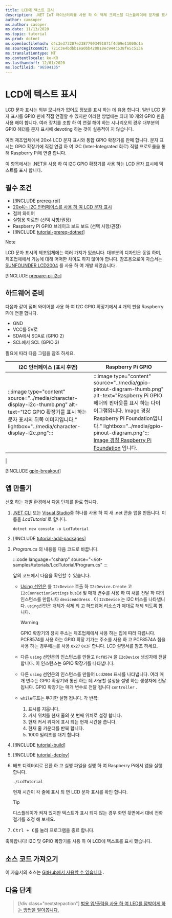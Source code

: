 ```yaml
---
title: LCD에 텍스트 표시
description: .NET IoT 라이브러리를 사용 하 여 액체 크리스탈 디스플레이에 문자를 표시 하는 방법을 알아봅니다.
author: camsoper
ms.author: casoper
ms.date: 11/13/2020
ms.topic: tutorial
ms.prod: dotnet
ms.openlocfilehash: d4c3e373207e23877903491871f4d09e11000c1a
ms.sourcegitcommit: 721c3e4bdbb1ea0bb420818ec944c538fe5c513a
ms.translationtype: MT
ms.contentlocale: ko-KR
ms.lasthandoff: 12/01/2020
ms.locfileid: "96594135"
---
```

<!--markdownlint-disable DOCSMD011 -->
# <a name="display-text-on-an-lcd"></a>LCD에 텍스트 표시

LCD 문자 표시는 외부 모니터가 없어도 정보를 표시 하는 데 유용 합니다. 일반 LCD 문자 표시를 GPIO 핀에 직접 연결할 수 있지만 이러한 방법에는 최대 10 개의 GPIO 핀을 사용 해야 합니다. 여러 장치를 조합 하 여 연결 해야 하는 시나리오의 경우 대부분의 GPIO 헤더를 문자 표시에 devoting 하는 것이 실용적이 지 않습니다.

여러 제조업체에서 20x4 LCD 문자 표시와 통합 GPIO 확장기를 판매 합니다. 문자 표시는 GPIO 확장기에 직접 연결 하 여 I2C (Inter-Integrated 회로) 직렬 프로토콜을 통해 Raspberry Pi에 연결 합니다.

이 항목에서는 .NET을 사용 하 여 I2C GPIO 확장기를 사용 하는 LCD 문자 표시에 텍스트를 표시 합니다.

## <a name="prerequisites"></a>필수 조건

- [!INCLUDE [prereq-rpi](../includes/prereq-rpi.md)]
- [20x4는 I2C 인터페이스를 사용 하 여 LCD 문자 표시](https://www.bing.com/images/search?q=20x4+lcd+display+with+i2c)<span class="docon docon-navigate-external x-hidden-focus"></span>
- 점퍼 와이어
- 실험용 회로판 (선택 사항/권장)
- Raspberry Pi GPIO 브레이크 보드 보드 (선택 사항/권장)
- [!INCLUDE [tutorial-prereq-dotnet](../includes/tutorial-prereq-dotnet.md)]

> [!NOTE]
> LCD 문자 표시의 제조업체에는 여러 가지가 있습니다. 대부분의 디자인은 동일 하며, 제조업체에서 기능에 대해 어떠한 차이도 하지 않아야 합니다. 참조용으로이 자습서는 [SUNFOUNDER LCD2004](https://www.sunfounder.com/lcd2004-module.html) 를 사용 하 여 개발 되었습니다 <span class="docon docon-navigate-external x-hidden-focus"></span> .

[!INCLUDE [prepare-pi-i2c](../includes/prepare-pi-i2c.md)]

## <a name="prepare-the-hardware"></a>하드웨어 준비

다음과 같이 점퍼 와이어를 사용 하 여 I2C GPIO 확장기에서 4 개의 핀을 Raspberry Pi에 연결 합니다.

- GND
- VCC를 5V로
- SDA에서 SDA로 (GPIO 2)
- SCL에서 SCL (GPIO 3)

필요에 따라 다음 그림을 참조 하세요.

| I2C 인터페이스 (표시 후면) | Raspberry Pi GPIO |
|---------------------------------|-------------------|
| :::image type="content" source="../media/character-display-i2c-thumb.png" alt-text="I2C GPIO 확장기를 표시 하는 문자 표시의 뒤쪽 이미지입니다." lightbox="../media/character-display-i2c.png"::: | :::image type="content" source="../media/gpio-pinout-diagram-thumb.png" alt-text="Raspberry Pi GPIO 헤더의 핀아웃를 표시 하는 다이어그램입니다. Image 경칭 Raspberry Pi Foundation입니다." lightbox="../media/gpio-pinout-diagram.png":::<br />[Image 경칭 Raspberry Pi Foundation](https://www.raspberrypi.org/documentation/usage/gpio/) <span class="docon docon-navigate-external x-hidden-focus"></span> 입니다.
 |

[!INCLUDE [gpio-breakout](../includes/gpio-breakout.md)]

## <a name="create-the-app"></a>앱 만들기

선호 하는 개발 환경에서 다음 단계를 완료 합니다.

1. [.NET CLI](../../core/tools/dotnet-new.md) 또는 [Visual Studio](../../core/tutorials/with-visual-studio.md)중 하나를 사용 하 여 새 .net 콘솔 앱을 만듭니다. 이름을 *LcdTutorial* 로 합니다.

    ```dotnetcli
    dotnet new console -o LcdTutorial
    ```

1. [!INCLUDE [tutorial-add-packages](../includes/tutorial-add-packages.md)]
1. *Program.cs* 의 내용을 다음 코드로 바꿉니다.

    :::code language="csharp" source="~/iot-samples/tutorials/LcdTutorial/Program.cs" :::

    앞의 코드에서 다음을 확인할 수 있습니다.

    - [Using 선언은](../../csharp/whats-new/csharp-8.md#using-declarations) 를 `I2cDevice` 호출 하 `I2cDevice.Create` 고 `I2cConnectionSettings` `busId` 및 매개 변수를 사용 하 여 새를 전달 하 여의 인스턴스를 만듭니다 `deviceAddress` . 이 `I2cDevice` 는 I2C 버스를 나타냅니다. `using`선언은 개체가 삭제 되 고 하드웨어 리소스가 제대로 해제 되도록 합니다.

        > [!WARNING]
        > GPIO 확장기의 장치 주소는 제조업체에서 사용 하는 칩에 따라 다릅니다. PCF8574를 사용 하는 GPIO 확장 기가는 주소를 사용 하 고 PCF8574A 칩을 사용 하는 경우에는를 사용 `0x27` `0x3F` 합니다. LCD 설명서를 참조 하세요.

    - 다른 `using` 선언은의 인스턴스를 만들고 `Pcf8574` 을 `I2cDevice` 생성자에 전달 합니다. 이 인스턴스는 GPIO 확장기를 나타냅니다.
    - 다른 `using` 선언은의 인스턴스를 만들어 `Lcd2004` 표시를 나타냅니다. 여러 매개 변수는 GPIO 확장기와 통신 하는 데 사용할 설정을 설명 하는 생성자에 전달 됩니다. GPIO 확장기는 매개 변수로 전달 됩니다 `controller` .
    - `while`루프는 무기한 실행 됩니다. 각 반복:
        1. 표시를 지웁니다.
        1. 커서 위치를 현재 줄의 첫 번째 위치로 설정 합니다.
        1. 현재 커서 위치에 표시 되는 현재 시간을 씁니다.
        1. 현재 줄 카운터를 반복 합니다.
        1. 1000 밀리초를 대기 합니다.

1. [!INCLUDE [tutorial-build](../includes/tutorial-build.md)]
1. [!INCLUDE [tutorial-deploy](../includes/tutorial-deploy.md)]
1. 배포 디렉터리로 전환 하 고 실행 파일을 실행 하 여 Raspberry Pi에서 앱을 실행 합니다.

    ```bash
    ./LcdTutorial
    ```

    현재 시간이 각 줄에 표시 되 면 LCD 문자 표시를 확인 합니다.

    > [!TIP]
    > 디스플레이가 켜져 있지만 텍스트가 표시 되지 않는 경우 화면 뒷면에서 대비 전화 걸기를 조정 해 보세요.

1. <kbd>Ctrl + C</kbd>를 눌러 프로그램을 종료 합니다.

축하합니다! I2C 및 GPIO 확장기를 사용 하 여 LCD에 텍스트를 표시 했습니다.

## <a name="get-the-source-code"></a>소스 코드 가져오기

이 자습서의 소스는 [GitHub에서 사용할 수 있습니다](https://github.com/MicrosoftDocs/dotnet-iot-assets/tree/master/tutorials/LcdTutorial) <span class="docon docon-navigate-external x-hidden-focus"></span> .

## <a name="next-steps"></a>다음 단계

> [!div class="nextstepaction"]
> [범용 입/출력을 사용 하 여 LED를 깜박이게 하는 방법을 알아봅니다.](../tutorials/blink-led.md)
